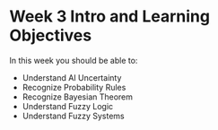 # Week 3 Intro and Learning Objectives

In this week you should be able to: 

- Understand AI Uncertainty 
- Recognize Probability Rules 
- Recognize Bayesian Theorem 
- Understand Fuzzy Logic 
- Understand Fuzzy Systems

